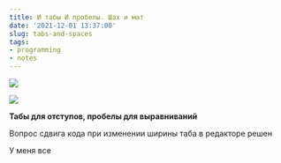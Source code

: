 ```yaml
---
title: И табы И пробелы. Шах и мат
date: '2021-12-01 13:37:00'
slug: tabs-and-spaces
tags:
- programming
- notes
---
```


![](https://s3.blog.amd-nick.me/2021/11/tabs-and-spaces.jpg)

<!--truncate-->

![](https://s3.blog.amd-nick.me/2021/11/image-4.png)

**Табы для отступов, пробелы для выравниваний**

Вопрос сдвига кода при изменении ширины таба в редакторе решен

У меня все
